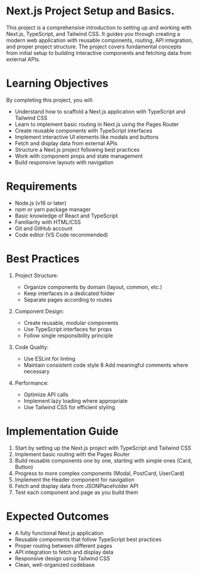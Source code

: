 # Next.js Project Setup and Basics.  
This project is a comprehensive introduction to setting up and working with Next.js, TypeScript, and Tailwind CSS. It guides you through creating a modern web application with reusable components, routing, API integration, and proper project structure. The project covers fundamental concepts from initial setup to building interactive components and fetching data from external APIs.  

# Learning Objectives  
By completing this project, you will: 

 * Understand how to scaffold a Next.js application with TypeScript and Tailwind CSS
 * Learn to implement basic routing in Next.js using the Pages Router
 * Create reusable components with TypeScript interfaces
 * Implement interactive UI elements like modals and buttons
 * Fetch and display data from external APIs
 * Structure a Next.js project following best practices
 * Work with component props and state management
 * Build responsive layouts with navigation  

# Requirements
 * Node.js (v16 or later)
 * npm or yarn package manager
 * Basic knowledge of React and TypeScript
 * Familiarity with HTML/CSS
 * Git and GitHub account
 * Code editor (VS Code recommended)
# Best Practices
 1. Project Structure:

    * Organize components by domain (layout, common, etc.)
    * Keep interfaces in a dedicated folder
    * Separate pages according to routes

 2. Component Design:

    * Create reusable, modular components
    * Use TypeScript interfaces for props
    * Follow single responsibility principle

 3. Code Quality:

    * Use ESLint for linting
    * Maintain consistent code style
    8 Add meaningful comments where necessary

 4. Performance:

    * Optimize API calls
    * Implement lazy loading where appropriate
    * Use Tailwind CSS for efficient styling


# Implementation Guide
 1. Start by setting up the Next.js project with TypeScript and Tailwind CSS
 2. Implement basic routing with the Pages Router
 3. Build reusable components one by one, starting with simple ones (Card, Button)
 4. Progress to more complex components (Modal, PostCard, UserCard)
 5. Implement the Header component for navigation
 6. Fetch and display data from JSONPlaceholder API
 7. Test each component and page as you build them
# Expected Outcomes
 * A fully functional Next.js application
 * Reusable components that follow TypeScript best practices
 * Proper routing between different pages
 * API integration to fetch and display data
 * Responsive design using Tailwind CSS
 * Clean, well-organized codebase